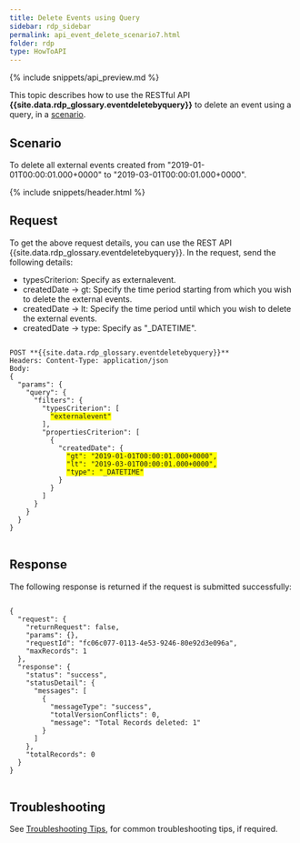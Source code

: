 ```yaml
---
title: Delete Events using Query 
sidebar: rdp_sidebar
permalink: api_event_delete_scenario7.html
folder: rdp
type: HowToAPI
---
```


{% include snippets/api_preview.md %}

This topic describes how to use the RESTful API **{{site.data.rdp_glossary.eventdeletebyquery}}** to delete an event using a query, in a [scenario](#scenario).

## Scenario

To delete all external events created from "2019-01-01T00:00:01.000+0000" to "2019-03-01T00:00:01.000+0000".

{% include snippets/header.html %}

## Request

To get the above request details, you can use the REST API {{site.data.rdp_glossary.eventdeletebyquery}}. In the request, send the following details:

* typesCriterion: Specify as externalevent.
* createdDate -> gt: Specify the time period starting from which you wish to delete the external events.
* createdDate -> lt: Specify the time period until which you wish to delete the external events.
* createdDate -> type: Specify as "_DATETIME".

<pre>
<code>
POST **{{site.data.rdp_glossary.eventdeletebyquery}}**
Headers: Content-Type: application/json
Body:
{
  "params": {
    "query": {
      "filters": {
        "typesCriterion": [
          <span style="background-color: #FFFF00">"externalevent"</span>
        ],
        "propertiesCriterion": [
          {
            "createdDate": {
              <span style="background-color: #FFFF00">"gt": "2019-01-01T00:00:01.000+0000",</span>
              <span style="background-color: #FFFF00">"lt": "2019-03-01T00:00:01.000+0000",</span>
              <span style="background-color: #FFFF00">"type": "_DATETIME"</span>
            }
          }
        ]
      }
    }
  }
}
</code>
</pre> 

## Response

The following response is returned if the request is submitted successfully:

<pre>
<code>
{
  "request": {
    "returnRequest": false,
    "params": {},
    "requestId": "fc06c077-0113-4e53-9246-80e92d3e096a",
    "maxRecords": 1
  },
  "response": {
    "status": "success",
    "statusDetail": {
      "messages": [
        {
          "messageType": "success",
          "totalVersionConflicts": 0,
          "message": "Total Records deleted: 1"
        }
      ]
    },
    "totalRecords": 0
  }
}
</code>
</pre>

## Troubleshooting

See [Troubleshooting Tips](api_troubleshooting_tips.html), for common troubleshooting tips, if required.